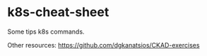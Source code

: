 # k8s-cheat-sheet
Some tips k8s commands.

Other resources:
https://github.com/dgkanatsios/CKAD-exercises
